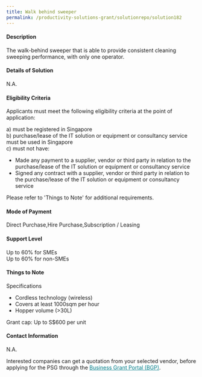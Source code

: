 ```yaml
---
title: Walk behind sweeper
permalink: /productivity-solutions-grant/solutionrepo/solution182
---
```


#### Description

The walk-behind sweeper that is able to provide consistent cleaning sweeping performance, with only one operator.

#### Details of Solution

N.A.

#### Eligibility Criteria

Applicants must meet the following eligibility criteria at the point of application:

a) must be registered in Singapore <br>
b) purchase/lease of the IT solution or equipment or consultancy service must be used in Singapore <br>
c) must not have:
- Made any payment to a supplier, vendor or third party in relation to the purchase/lease of the IT solution or equipment or consultancy service
- Signed any contract with a supplier, vendor or third party in relation to the purchase/lease of the IT solution or equipment or consultancy service

Please refer to 'Things to Note' for additional requirements.

#### Mode of Payment
Direct Purchase,Hire Purchase,Subscription / Leasing

#### Support Level
Up to 60% for SMEs <br>
Up to 60% for non-SMEs

#### Things to Note
Specifications
- Cordless technology (wireless)
- Covers at least 1000sqm per hour
- Hopper volume (>30L)

Grant cap: Up to S$600 per unit

#### Contact Information
N.A.

Interested companies can get a quotation from your selected vendor, before applying for the PSG through the <a target='_blank' style='color:#037e8a' href='https://www.businessgrants.gov.sg/'>Business Grant Portal (BGP)</a>.
